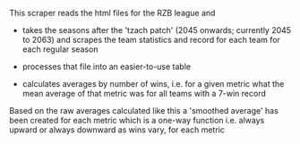 This scraper reads the html files for the RZB league and

- takes the seasons after the 'tzach patch' (2045 onwards; currently 2045 to 2063) and scrapes the team statistics and record for each team for each regular season

- processes that file into an easier-to-use table

- calculates averages by number of wins, i.e. for a given metric what the mean average of that metric was for all teams with a 7-win record

Based on the raw averages calculated like this a 'smoothed average' has been created for each metric which is a one-way function i.e. always upward or always downward as wins vary, for each metric